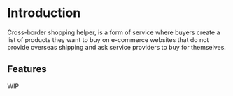 # Introduction

Cross-border shopping helper, is a form of service where buyers create a list of products they want to buy on e-commerce
websites that do not provide overseas shipping and ask service providers to buy for themselves.

## Features
WIP
